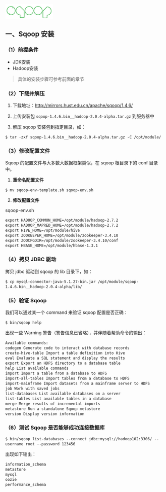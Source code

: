![img](./images/sqoop.png)

##  一、Sqoop  安装

### （1）前提条件

- JDK安装
- Hadoop安装

> 具体的安装步骤可参考前面的章节



### （2）下载并解压

1) 下载地址：http://mirrors.hust.edu.cn/apache/sqoop/1.4.6/

2) 上传安装包 `sqoop-1.4.6.bin__hadoop-2.0.4-alpha.tar.gz` 到服务器中

3) 解压 sqoop 安装包到指定目录，如：

```shell
$ tar -zxf sqoop-1.4.6.bin__hadoop-2.0.4-alpha.tar.gz -C /opt/module/
```



### （3）修改配置文件

Sqoop 的配置文件与大多数大数据框架类似，在 sqoop 根目录下的 conf 目录中。

1) **重命名配置文件**

```shell
$ mv sqoop-env-template.sh sqoop-env.sh
```

2)  **修改配置文件**

sqoop-env.sh

```shell
export HADOOP_COMMON_HOME=/opt/module/hadoop-2.7.2
export HADOOP_MAPRED_HOME=/opt/module/hadoop-2.7.2
export HIVE_HOME=/opt/module/hive
export ZOOKEEPER_HOME=/opt/module/zookeeper-3.4.10
export ZOOCFGDIR=/opt/module/zookeeper-3.4.10/conf
export HBASE_HOME=/opt/module/hbase-1.3.1
```



### （4）拷贝 JDBC  驱动

拷贝 jdbc 驱动到 sqoop 的 lib 目录下，如：

```shell
$ cp mysql-connector-java-5.1.27-bin.jar /opt/module/sqoop-1.4.6.bin__hadoop-2.0.4-alpha/lib/
```



### （5）验证 Sqoop

我们可以通过某一个 command 来验证 sqoop 配置是否正确：

```shell
$ bin/sqoop help
```

出现一些 Warning 警告（警告信息已省略），并伴随着帮助命令的输出：

```shell
Available commands:
codegen Generate code to interact with database records
create-hive-table Import a table definition into Hive
eval Evaluate a SQL statement and display the results
export Export an HDFS directory to a database table
help List available commands
import Import a table from a database to HDFS
import-all-tables Import tables from a database to HDFS
import-mainframe Import datasets from a mainframe server to HDFS
job Work with saved jobs
list-databases List available databases on a server
list-tables List available tables in a database
merge Merge results of incremental imports
metastore Run a standalone Sqoop metastore
version Display version information
```



### （6）测试 Sqoop  是否能够成功连接数据库

```shell
$ bin/sqoop list-databases --connect jdbc:mysql://hadoop102:3306/ --username root --password 123456
```

出现如下输出：	

```shell
information_schema
metastore
mysql
oozie
performance_schema
```









